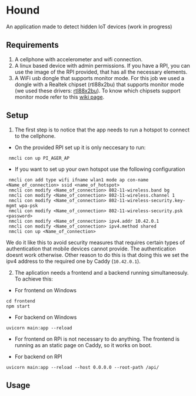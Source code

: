 # Hound
An application made to detect hidden IoT devices (work in progress)

## Requirements
1. A cellphone with accelerometer and wifi connection.
2. A linux based device with admin permissions. If you have a RPI, you can use the image of the RPI provided, that has all the necessary elements. 
3. A WiFi usb dongle that supports monitor mode. For this job we used a dongle with a Realtek chipset (rtl88x2bu) that supports monitor mode (we used these drivers: [rtl88x2bu](https://github.com/ivanovborislav/rtl88x2bu)). To know which chipsets support monitor mode refer to this [wiki page](https://deviwiki.com/wiki/List_of_Wireless_Adapters_That_Support_Monitor_Mode_and_Packet_Injection).


## Setup
1. The first step is to notice that the app needs to run a hotspot to connect to the cellphone.

- On the provided RPI set up it is only neccesary to run:
```console
 nmcli con up PI_AGER_AP   
```

- If you want to set up your own hotspot use the following configuration

```console
 nmcli con add type wifi ifname wlan1 mode ap con-name <Name_of_connection> ssid <name_of_hotspot>
 nmcli con modify <Name_of_connection> 802-11-wireless.band bg
 nmcli con modify <Name_of_connection> 802-11-wireless.channel 1
 nmcli con modify <Name_of_connection> 802-11-wireless-security.key-mgmt wpa-psk
 nmcli con modify <Name_of_connection> 802-11-wireless-security.psk <password>
 nmcli con modify <Name_of_connection> ipv4.addr 10.42.0.1
 nmcli con modify <Name_of_connection> ipv4.method shared
 nmcli con up <Name_of_connection>
```

We do it like this to avoid security measures that requires certain types of authentication that mobile devices cannot provide. The authentication doesnt work otherwise. Other reason to do this is that doing this we set the ipv4 address to the required one by Caddy (`10.42.0.1`). 

2. The aplication needs a frontend and a backend running simultaneosuly. To achieve this:

- For frontend on Windows
```console
cd frontend
npm start

```

- For backend on Windows
```
uvicorn main:app --reload 
```

- For frontend on RPi is not necessary to do anything. The frontend is running as an static page on Caddy, so it works on boot.  

- For backend on RPI
```
uvicorn main:app --reload --host 0.0.0.0 --root-path /api/
```
## Usage
